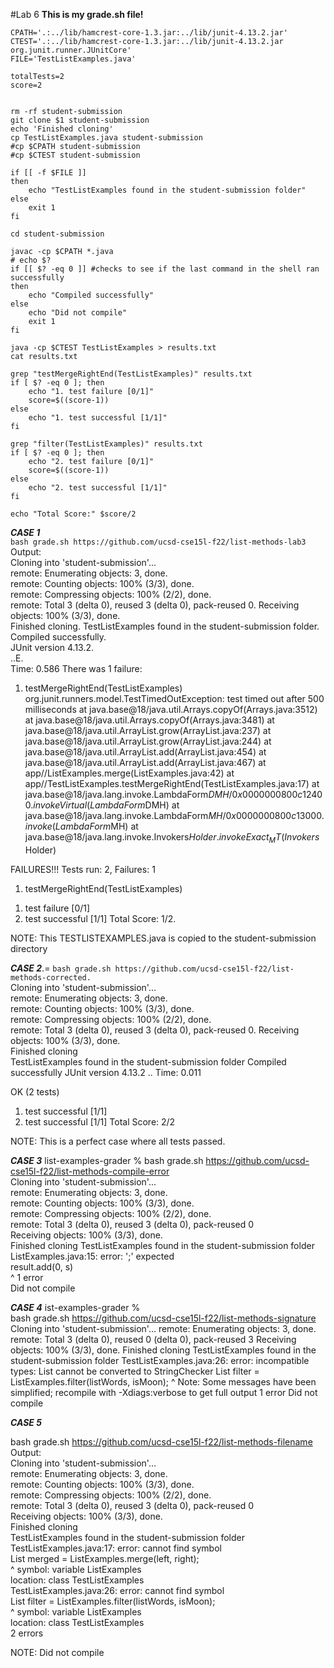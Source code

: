 #Lab 6
**This is my grade.sh file!** 
```
CPATH='.:../lib/hamcrest-core-1.3.jar:../lib/junit-4.13.2.jar'
CTEST='.:../lib/hamcrest-core-1.3.jar:../lib/junit-4.13.2.jar org.junit.runner.JUnitCore'
FILE='TestListExamples.java'

totalTests=2
score=2


rm -rf student-submission
git clone $1 student-submission
echo 'Finished cloning'
cp TestListExamples.java student-submission
#cp $CPATH student-submission
#cp $CTEST student-submission

if [[ -f $FILE ]]
then
    echo "TestListExamples found in the student-submission folder"
else
    exit 1
fi

cd student-submission

javac -cp $CPATH *.java
# echo $?
if [[ $? -eq 0 ]] #checks to see if the last command in the shell ran successfully
then 
    echo "Compiled successfully"
else
    echo "Did not compile"
    exit 1
fi

java -cp $CTEST TestListExamples > results.txt
cat results.txt

grep "testMergeRightEnd(TestListExamples)" results.txt 
if [ $? -eq 0 ]; then
    echo "1. test failure [0/1]"
    score=$((score-1))
else
    echo "1. test successful [1/1]"
fi

grep "filter(TestListExamples)" results.txt 
if [ $? -eq 0 ]; then
    echo "2. test failure [0/1]"
    score=$((score-1))
else
    echo "2. test successful [1/1]"
fi

echo "Total Score:" $score/2
```  
***CASE 1***  
```bash grade.sh https://github.com/ucsd-cse15l-f22/list-methods-lab3```  
Output:  
Cloning into 'student-submission'...  
remote: Enumerating objects: 3, done.  
remote: Counting objects: 100% (3/3), done.  
remote: Compressing objects: 100% (2/2), done.  
remote: Total 3 (delta 0), reused 3 (delta 0), pack-reused 0. 
Receiving objects: 100% (3/3), done.   
Finished cloning. 
TestListExamples found in the student-submission folder. 
Compiled successfully.  
JUnit version 4.13.2.  
..E.  
Time: 0.586 
There was 1 failure:
1) testMergeRightEnd(TestListExamples)
org.junit.runners.model.TestTimedOutException: test timed out after 500 milliseconds
        at java.base@18/java.util.Arrays.copyOf(Arrays.java:3512)
        at java.base@18/java.util.Arrays.copyOf(Arrays.java:3481)
        at java.base@18/java.util.ArrayList.grow(ArrayList.java:237)
        at java.base@18/java.util.ArrayList.grow(ArrayList.java:244)
        at java.base@18/java.util.ArrayList.add(ArrayList.java:454)
        at java.base@18/java.util.ArrayList.add(ArrayList.java:467)
        at app//ListExamples.merge(ListExamples.java:42)
        at app//TestListExamples.testMergeRightEnd(TestListExamples.java:17)
        at java.base@18/java.lang.invoke.LambdaForm$DMH/0x0000000800c12400.invokeVirtual(LambdaForm$DMH)
        at java.base@18/java.lang.invoke.LambdaForm$MH/0x0000000800c13000.invoke(LambdaForm$MH)
        at java.base@18/java.lang.invoke.Invokers$Holder.invokeExact_MT(Invokers$Holder)

FAILURES!!!
Tests run: 2,  Failures: 1

1) testMergeRightEnd(TestListExamples)
1. test failure [0/1]
2. test successful [1/1]
Total Score: 1/2. 

NOTE: This TESTLISTEXAMPLES.java  is copied to the student-submission directory

***CASE 2***.= 
```bash grade.sh https://github.com/ucsd-cse15l-f22/list-methods-corrected.```  
Cloning into 'student-submission'...  
remote: Enumerating objects: 3, done.  
remote: Counting objects: 100% (3/3), done.  
remote: Compressing objects: 100% (2/2), done.  
remote: Total 3 (delta 0), reused 3 (delta 0), pack-reused 0. 
Receiving objects: 100% (3/3), done.  
Finished cloning  
TestListExamples found in the student-submission folder 
Compiled successfully 
JUnit version 4.13.2 
.. 
Time: 0.011 
 
OK (2 tests)  

1. test successful [1/1] 
2. test successful [1/1] 
Total Score: 2/2 

NOTE: This is a perfect case where all tests passed. 


***CASE 3*** 
list-examples-grader % bash grade.sh https://github.com/ucsd-cse15l-f22/list-methods-compile-error   
Cloning into 'student-submission'...  
remote: Enumerating objects: 3, done.  
remote: Counting objects: 100% (3/3), done.  
remote: Compressing objects: 100% (2/2), done.  
remote: Total 3 (delta 0), reused 3 (delta 0), pack-reused 0  
Receiving objects: 100% (3/3), done.  
Finished cloning 
TestListExamples found in the student-submission folder  
ListExamples.java:15: error: ';' expected  
        result.add(0, s)  
                        ^ 
1 error  
Did not compile  

***CASE 4*** 
ist-examples-grader %  
bash grade.sh https://github.com/ucsd-cse15l-f22/list-methods-signature 
Cloning into 'student-submission'... 
remote: Enumerating objects: 3, done. 
remote: Total 3 (delta 0), reused 0 (delta 0), pack-reused 3 
Receiving objects: 100% (3/3), done. 
Finished cloning 
TestListExamples found in the student-submission folder 
TestListExamples.java:26: error: incompatible types: List<String> cannot be converted to StringChecker 
    List<String> filter = ListExamples.filter(listWords, isMoon); 
                                              ^
Note: Some messages have been simplified; recompile with -Xdiags:verbose to get full output 
1 error 
Did not compile 

***CASE 5*** 

bash grade.sh https://github.com/ucsd-cse15l-f22/list-methods-filename   
Output:  
Cloning into 'student-submission'...  
remote: Enumerating objects: 3, done.  
remote: Counting objects: 100% (3/3), done.  
remote: Compressing objects: 100% (2/2), done.  
remote: Total 3 (delta 0), reused 3 (delta 0), pack-reused 0  
Receiving objects: 100% (3/3), done.  
Finished cloning  
TestListExamples found in the student-submission folder  
TestListExamples.java:17: error: cannot find symbol  
    List<String> merged = ListExamples.merge(left, right);  
                          ^
  symbol:   variable ListExamples  
  location: class TestListExamples  
TestListExamples.java:26: error: cannot find symbol  
    List<String> filter = ListExamples.filter(listWords, isMoon);  
                          ^
  symbol:   variable ListExamples  
  location: class TestListExamples  
2 errors  
    
NOTE: Did not compile  

